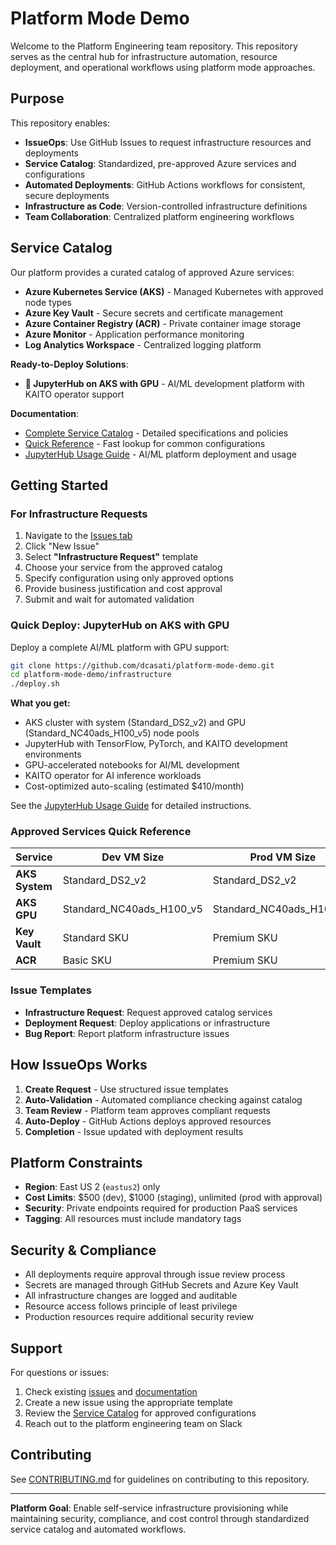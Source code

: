 # Platform Mode Demo

Welcome to the Platform Engineering team repository. This repository serves as the central hub for infrastructure automation, resource deployment, and operational workflows using platform mode approaches.

## Purpose

This repository enables:

- **IssueOps**: Use GitHub Issues to request infrastructure resources and deployments
- **Service Catalog**: Standardized, pre-approved Azure services and configurations
- **Automated Deployments**: GitHub Actions workflows for consistent, secure deployments  
- **Infrastructure as Code**: Version-controlled infrastructure definitions
- **Team Collaboration**: Centralized platform engineering workflows

## Service Catalog

Our platform provides a curated catalog of approved Azure services:

- **Azure Kubernetes Service (AKS)** - Managed Kubernetes with approved node types
- **Azure Key Vault** - Secure secrets and certificate management
- **Azure Container Registry (ACR)** - Private container image storage
- **Azure Monitor** - Application performance monitoring
- **Log Analytics Workspace** - Centralized logging platform

**Ready-to-Deploy Solutions**:
- **🚀 JupyterHub on AKS with GPU** - AI/ML development platform with KAITO operator support

**Documentation**: 
- [Complete Service Catalog](docs/service-catalog.md) - Detailed specifications and policies
- [Quick Reference](docs/quick-reference.md) - Fast lookup for common configurations
- [JupyterHub Usage Guide](docs/jupyterhub-kaito-usage-guide.md) - AI/ML platform deployment and usage

## Getting Started

### For Infrastructure Requests

1. Navigate to the [Issues tab](../../issues)
2. Click "New Issue" 
3. Select **"Infrastructure Request"** template
4. Choose your service from the approved catalog
5. Specify configuration using only approved options
6. Provide business justification and cost approval
7. Submit and wait for automated validation

### Quick Deploy: JupyterHub on AKS with GPU

Deploy a complete AI/ML platform with GPU support:

```bash
git clone https://github.com/dcasati/platform-mode-demo.git
cd platform-mode-demo/infrastructure
./deploy.sh
```

**What you get:**
- AKS cluster with system (Standard_DS2_v2) and GPU (Standard_NC40ads_H100_v5) node pools
- JupyterHub with TensorFlow, PyTorch, and KAITO development environments
- GPU-accelerated notebooks for AI/ML development
- KAITO operator for AI inference workloads
- Cost-optimized auto-scaling (estimated $410/month)

See the [JupyterHub Usage Guide](docs/jupyterhub-kaito-usage-guide.md) for detailed instructions.

### Approved Services Quick Reference

| Service | Dev VM Size | Prod VM Size | Region |
|---------|-------------|--------------|--------|
| **AKS System** | Standard_DS2_v2 | Standard_DS2_v2 | eastus2 |
| **AKS GPU** | Standard_NC40ads_H100_v5 | Standard_NC40ads_H100_v5 | eastus2 |
| **Key Vault** | Standard SKU | Premium SKU | eastus2 |
| **ACR** | Basic SKU | Premium SKU | eastus2 |

### Issue Templates

- **Infrastructure Request**: Request approved catalog services
- **Deployment Request**: Deploy applications or infrastructure
- **Bug Report**: Report platform infrastructure issues

## How IssueOps Works

1. **Create Request** - Use structured issue templates
2. **Auto-Validation** - Automated compliance checking against catalog
3. **Team Review** - Platform team approves compliant requests
4. **Auto-Deploy** - GitHub Actions deploys approved resources
5. **Completion** - Issue updated with deployment results

## Platform Constraints

- **Region**: East US 2 (`eastus2`) only
- **Cost Limits**: $500 (dev), $1000 (staging), unlimited (prod with approval)  
- **Security**: Private endpoints required for production PaaS services
- **Tagging**: All resources must include mandatory tags

## Security & Compliance

- All deployments require approval through issue review process
- Secrets are managed through GitHub Secrets and Azure Key Vault
- All infrastructure changes are logged and auditable
- Resource access follows principle of least privilege
- Production resources require additional security review

## Support

For questions or issues:
1. Check existing [issues](../../issues) and [documentation](docs/)
2. Create a new issue using the appropriate template
3. Review the [Service Catalog](docs/service-catalog.md) for approved configurations
4. Reach out to the platform engineering team on Slack

## Contributing

See [CONTRIBUTING.md](CONTRIBUTING.md) for guidelines on contributing to this repository.

---

**Platform Goal**: Enable self-service infrastructure provisioning while maintaining security, compliance, and cost control through standardized service catalog and automated workflows.